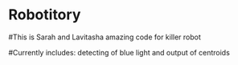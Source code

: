 # Robotitory

#This is Sarah and Lavitasha amazing code for killer robot

#Currently includes: detecting of blue light and output of centroids
